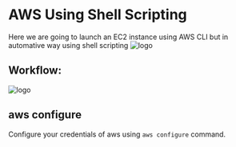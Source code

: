 # AWS Using Shell Scripting
Here we are going to launch an EC2 instance using AWS CLI but in automative way using shell scripting
![logo](https://github.com/harshitsahu2311/Shell-Scripting/blob/main/AWS_EC2_script/Screenshot%202024-11-27%20210747.png)

## Workflow:
![logo](https://github.com/harshitsahu2311/Shell-Scripting/blob/main/AWS_EC2_script/diagram-export-27-11-2024-9_16_03-pm.png)

## aws configure
Configure your credentials of aws using `aws configure` command.
